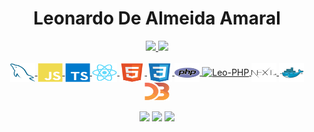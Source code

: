 <div>
<h1 align="center">Leonardo De Almeida Amaral</h1>
</div>

<div align="center">
  <a href="https://github.com/leonardo-amaral">
  <img height="180em" src="https://github-readme-stats.vercel.app/api?username=leonardo-amaral&show_icons=true&theme=dark&include_all_commits=true&count_private=true"/>
  <img height="180em" src="https://github-readme-stats.vercel.app/api/top-langs/?username=leonardo-amaral&layout=compact&langs_count=7&theme=dark"/>
</div>
<div align="center" style="display: inline_block"><br>
  <img align="center" alt="Leo-PHP" height="30" width="40" src="https://github.com/devicons/devicon/blob/master/icons/mysql/mysql-original.svg" />
  <img align="center" alt="Leo-Js" height="30" width="40" src="https://raw.githubusercontent.com/devicons/devicon/master/icons/javascript/javascript-plain.svg">
  <img align="center" alt="Leo-Ts" height="30" width="40" src="https://raw.githubusercontent.com/devicons/devicon/master/icons/typescript/typescript-plain.svg">
  <img align="center" alt="Leo-React" height="30" width="40" src="https://raw.githubusercontent.com/devicons/devicon/master/icons/react/react-original.svg">
  <img align="center" alt="Leo-HTML" height="30" width="40" src="https://raw.githubusercontent.com/devicons/devicon/master/icons/html5/html5-original.svg">
  <img align="center" alt="Leo-CSS" height="30" width="40" src="https://raw.githubusercontent.com/devicons/devicon/master/icons/css3/css3-original.svg">
  <img align="center" alt="Leo-PHP" height="30" width="40" src="https://github.com/devicons/devicon/blob/master/icons/php/php-original.svg" />
  <img align="center" alt="Leo-PHP" height="30" width="40" src="https://github.com/devicons/devicon/blob/master/icons/php/java.svg" />
  <img align="center" alt="Leo-NEXT" height="30" width="40" src="https://github.com/devicons/devicon/blob/master/icons/nextjs/nextjs-original-wordmark.svg" />
  <img align="center" alt="Leo-NEXT" height="30" width="40" src="https://github.com/devicons/devicon/blob/master/icons/docker/docker-original.svg" />
  <img align="center" alt="Leo-NEXT" height="30" width="40" src="https://github.com/devicons/devicon/blob/master/icons/d3js/d3js-original.svg" />
          
</div>
  
  <div align="center">
    <br>
 <a href="https://discord.com/users/296365283499573251" target="_blank"><img src="https://img.shields.io/badge/Discord-7289DA?style=for-the-badge&logo=discord&logoColor=white" target="_blank"></a> 
  <a href = "mailto:leonardoalmeidamaral@gmail.com"><img src="https://img.shields.io/badge/-Gmail-%23333?style=for-the-badge&logo=gmail&logoColor=white" target="_blank"></a>
  <a href="https://www.linkedin.com/in/leonardo-almeida-amaral" target="_blank"><img src="https://img.shields.io/badge/-LinkedIn-%230077B5?style=for-the-badge&logo=linkedin&logoColor=white" target="_blank"></a> 
 
  </div>
